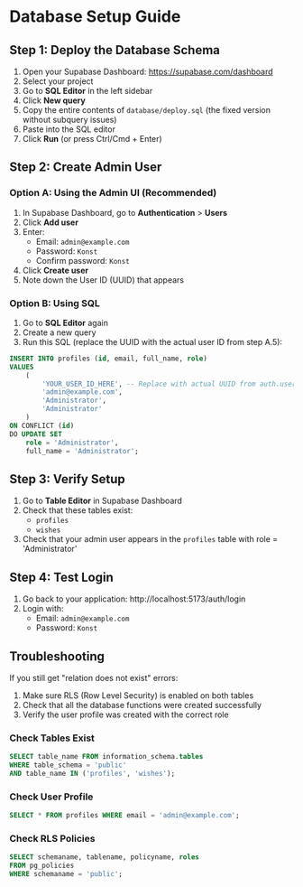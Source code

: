 # Database Setup Guide

## Step 1: Deploy the Database Schema

1. Open your Supabase Dashboard: <https://supabase.com/dashboard>
2. Select your project
3. Go to **SQL Editor** in the left sidebar
4. Click **New query**
5. Copy the entire contents of `database/deploy.sql` (the fixed version without subquery issues)
6. Paste into the SQL editor
7. Click **Run** (or press Ctrl/Cmd + Enter)

## Step 2: Create Admin User

### Option A: Using the Admin UI (Recommended)

1. In Supabase Dashboard, go to **Authentication** > **Users**
2. Click **Add user**
3. Enter:
   - Email: `admin@example.com`
   - Password: `Konst`
   - Confirm password: `Konst`
4. Click **Create user**
5. Note down the User ID (UUID) that appears

### Option B: Using SQL

1. Go to **SQL Editor** again
2. Create a new query
3. Run this SQL (replace the UUID with the actual user ID from step A.5):

```sql
INSERT INTO profiles (id, email, full_name, role)
VALUES
    (
        'YOUR_USER_ID_HERE', -- Replace with actual UUID from auth.users
        'admin@example.com',
        'Administrator',
        'Administrator'
    )
ON CONFLICT (id)
DO UPDATE SET
    role = 'Administrator',
    full_name = 'Administrator';
```

## Step 3: Verify Setup

1. Go to **Table Editor** in Supabase Dashboard
2. Check that these tables exist:
   - `profiles`
   - `wishes`
3. Check that your admin user appears in the `profiles` table with role = 'Administrator'

## Step 4: Test Login

1. Go back to your application: http://localhost:5173/auth/login
2. Login with:
   - Email: `admin@example.com`
   - Password: `Konst`

## Troubleshooting

If you still get "relation does not exist" errors:

1. Make sure RLS (Row Level Security) is enabled on both tables
2. Check that all the database functions were created successfully
3. Verify the user profile was created with the correct role

### Check Tables Exist

```sql
SELECT table_name FROM information_schema.tables
WHERE table_schema = 'public'
AND table_name IN ('profiles', 'wishes');
```

### Check User Profile

```sql
SELECT * FROM profiles WHERE email = 'admin@example.com';
```

### Check RLS Policies

```sql
SELECT schemaname, tablename, policyname, roles
FROM pg_policies
WHERE schemaname = 'public';
```
